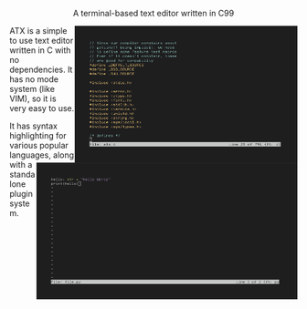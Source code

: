 <p align="center">A terminal-based text editor written in C99</p>

<img src="img/c-styl.png" alt="wtf are you looking at" align="right" height="240px">

ATX is a simple to use text editor written in C with no dependencies. It has no mode system (like VIM), so it is very easy to use.

<img src="img/py-styl.png" alt="wtf are you looking at p2" align="right" height="240px">

It has syntax highlighting for various popular languages, along with a standalone plugin system.
